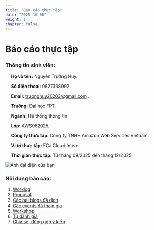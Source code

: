 ```yaml
---
title: "Báo cáo thực tập"
date: "2025-10-06"
weight: 1
chapter: false
---
```


# Báo cáo thực tập
### Thông tin sinh viên:
&emsp; **Họ và tên:** Nguyễn Trường Huy.

&emsp; **Số điện thoại:** 0827338992.

&emsp; **Email:** truonghuy20203@gmail.com .

&emsp; **Trường:** Đại học FPT.

&emsp; **Ngành:** Hệ thống thông tin.

&emsp; **Lớp:** AWS082025.

&emsp; **Công ty thực tập:** Công ty TNHH Amazon Web Services Vietnam.

&emsp; **Vị trí thực tập:** FCJ Cloud Intern.

&emsp; **Thời gian thực tập:** Từ tháng 09/2025 đến tháng 12/2025.

![Ảnh đại diện của bạn](/images/avatar.new.png)


### Nội dung báo cáo:

1.  [Worklog](1-Worklog/)
2.  [Proposal](2-Proposal/)
3.  [Các bài blogs đã dịch](3-TranslatedBlog/)
4.  [Các events đã tham gia](4-EventParticipants/)
5.  [Workshop](5-Workshop/)
6.  [Tự đánh giá](6-Self-evaluation/)
7.  [Chia sẻ, đóng góp ý kiến](7-Feedback/)